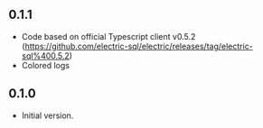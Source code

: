 ## 0.1.1

- Code based on official Typescript client v0.5.2 (https://github.com/electric-sql/electric/releases/tag/electric-sql%400.5.2)
- Colored logs

## 0.1.0

- Initial version.
